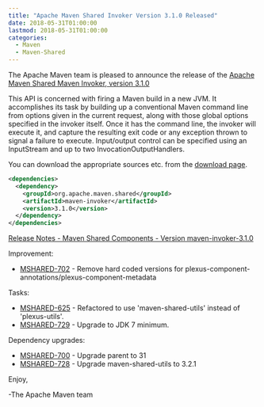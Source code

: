 ```yaml
---
title: "Apache Maven Shared Invoker Version 3.1.0 Released"
date: 2018-05-31T01:00:00
lastmod: 2018-05-31T01:00:00
categories:
  - Maven
  - Maven-Shared
---
```

The Apache Maven team is pleased to announce the release of the 
[Apache Maven Shared Maven Invoker, version 3.1.0](https://maven.apache.org/shared/maven-invoker/)

This API is concerned with firing a Maven build in a new JVM. It accomplishes
its task by building up a conventional Maven command line from options given in
the current request, along with those global options specified in the invoker
itself. Once it has the command line, the invoker will execute it, and capture
the resulting exit code or any exception thrown to signal a failure to execute.
Input/output control can be specified using an InputStream and up to two
InvocationOutputHandlers.

You can download the appropriate sources etc. from the 
[download page](https://maven.apache.org/shared/maven-invoker/download.cgi).


```xml
<dependencies>
  <dependency>
    <groupId>org.apache.maven.shared</groupId>
    <artifactId>maven-invoker</artifactId>
    <version>3.1.0</version>
  </dependency>
</dependencies>
```

<!-- more -->

[Release Notes - Maven Shared Components - Version maven-invoker-3.1.0](https://issues.apache.org/jira/secure/ReleaseNote.jspa?version=12339250&styleName=Text&projectId=12317922)

Improvement:

 * [MSHARED-702](https://issues.apache.org/jira/browse/MSHARED-702) - Remove hard coded versions for plexus-component-annotations/plexus-component-metadata

Tasks:

 * [MSHARED-625](https://issues.apache.org/jira/browse/MSHARED-625) - Refactored to use 'maven-shared-utils' instead of 'plexus-utils'.
 * [MSHARED-729](https://issues.apache.org/jira/browse/MSHARED-729) - Upgrade to JDK 7 minimum.

Dependency upgrades:

 * [MSHARED-700](https://issues.apache.org/jira/browse/MSHARED-700) - Upgrade parent to 31
 * [MSHARED-728](https://issues.apache.org/jira/browse/MSHARED-728) - Upgrade maven-shared-utils to 3.2.1

Enjoy,

-The Apache Maven team 
